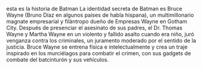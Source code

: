 
esta es la historia de Batman
La identidad secreta de Batman es Bruce Wayne (Bruno Díaz en algunos países de habla hispana),​ un multimillonario magnate empresarial
y filántropo dueño de Empresas Wayne en Gotham City. Después de presenciar el asesinato de sus padres, 
el Dr. Thomas Wayne y Martha Wayne en un violento y fallido asalto cuando era niño, juró venganza contra los criminales,
un juramento moderado por el sentido de la justicia. Bruce Wayne se entrena física e intelectualmente y crea un traje inspirado
en los murciélagos para combatir el crimen, con sus gadgets de combate del batcinturón y sus vehículos.​
